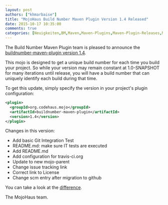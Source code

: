 ```yaml
---
layout: post
authors: ["khmarbaise"]
title: "MojoHaus Build Number Maven Plugin Version 1.4 Released"
date: 2015-10-17 10:35:00
comments: true
categories: [Neuigkeiten,BM,Maven,Maven-Plugins,Maven-Plugin-Releases,MojoHaus]
---
```

The Build Number Maven Plugin team is pleased to announce the
[buildnumber-maven-plugin version 1.4](http://www.mojohaus.org/buildnumber-maven-plugin/).

This mojo is designed to get a unique build number for each time you build your project. 
So while your version may remain constant at 1.0-SNAPSHOT for many iterations until release, 
you will have a build number that can uniquely identify each build during that time.

To get this update, simply specify the version in your project's plugin configuration:

```xml
<plugin>
  <groupId>org.codehaus.mojo</groupId>
  <artifactId>buildnumber-maven-plugin</artifactId>
  <version>1.4</version>
</plugin>
```
<!-- more -->


Changes in this version:

* Add basic Git Integration Test
* README.md: make sure IT tests are executed
* Add README.md
* Add configuration for travis-ci.org
* Update to new mojo-parent
* Change issue tracking link
* Correct link to License
* Change scm entry after migration to github

You can take a look at the [difference](https://github.com/mojohaus/buildnumber-maven-plugin/compare/buildnumber-maven-plugin-1.3...buildnumber-maven-plugin-1.4).

The MojoHaus team.


